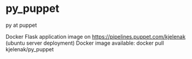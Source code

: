 # py_puppet
py at puppet

Docker Flask application image on https://pipelines.puppet.com/kjelenak (ubuntu server deployment)
Docker image available: docker pull kjelenak/py_puppet

